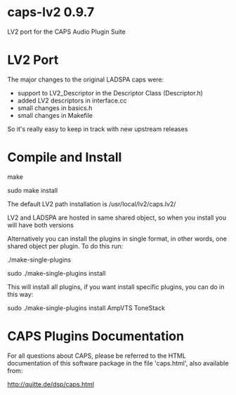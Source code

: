 caps-lv2 0.9.7
==============

LV2 port for the CAPS Audio Plugin Suite

LV2 Port
========

The major changes to the original LADSPA caps were:

- support to LV2_Descriptor in the Descriptor Class (Descriptor.h)
- added LV2 descriptors in interface.cc
- small changes in basics.h
- small changes in Makefile

So it's really easy to keep in track with new upstream releases

Compile and Install
===================

make

sudo make install

The default LV2 path installation is /usr/local/lv2/caps.lv2/

LV2 and LADSPA are hosted in same shared object, so when you install you will have both versions

Alternatively you can install the plugins in single format, in other words, one shared object per plugin.
To do this run:

./make-single-plugins

sudo ./make-single-plugins install

This will install all plugins, if you want install specific plugins, you can do in this way:

sudo ./make-single-plugins install AmpVTS ToneStack


CAPS Plugins Documentation
==========================

For all questions about CAPS, please be referred to the HTML documentation of this software package in the file 'caps.html', also available from:

http://quitte.de/dsp/caps.html
